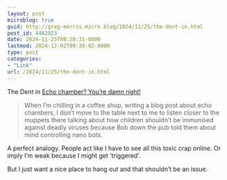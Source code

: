 ```yaml
---
layout: post
microblog: true
guid: http://greg-morris.micro.blog/2024/11/25/the-dent-in.html
post_id: 4482923
date: 2024-11-25T08:20:31-0000
lastmod: 2024-12-02T09:39:02-0000
type: post
categories:
- "Link"
url: /2024/11/25/the-dent-in.html
---
```

<p>The Dent in <a href="https://thedent.net/posts/echo-chamber-youre-damn-right">Echo chamber? You’re damn right!</a></p>
<blockquote>
<p>When I’m chilling in a coffee shop, writing a blog post about echo chambers, I don’t move to the table next to me to listen closer to the muppets there talking about how children shouldn’t be immunised against deadly viruses because Bob down the pub told them about mind controlling nano bots.</p>
</blockquote>
<p>A perfect analogy. People act like I have to see all this toxic crap online. Or imply I’m weak because I might get ‘triggered’.</p>
<p>But I just want a nice place to hang out and that shouldn’t be an issue.</p>
